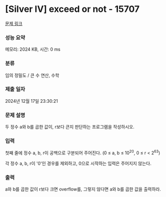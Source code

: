 # [Silver IV] exceed or not - 15707 

[문제 링크](https://www.acmicpc.net/problem/15707) 

### 성능 요약

메모리: 2024 KB, 시간: 0 ms

### 분류

임의 정밀도 / 큰 수 연산, 수학

### 제출 일자

2024년 12월 17일 23:30:21

### 문제 설명

<p>두 정수 a와 b를 곱한 값이, r보다 큰지 판단하는 프로그램을 작성하시오.</p>

### 입력 

 <p>첫째 줄에 정수 a, b, r이 공백으로 구분되어 주어진다. (0 ≤ a, b ≤ 10<sup>20</sup>, 0 ≤ r < 2<sup>63</sup>)</p>

<p>각 정수 a, b, r이 '0'인 경우를 제외하고, 0으로 시작하는 입력은 주어지지 않는다.</p>

### 출력 

 <p>a와 b를 곱한 값이 r보다 크면 overflow를, 그렇지 않다면 a와 b를 곱한 값을 출력하라. </p>

